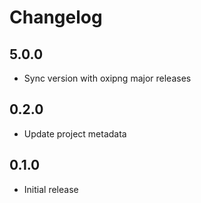 # Changelog

## 5.0.0

* Sync version with oxipng major releases

## 0.2.0

* Update project metadata

## 0.1.0

* Initial release
